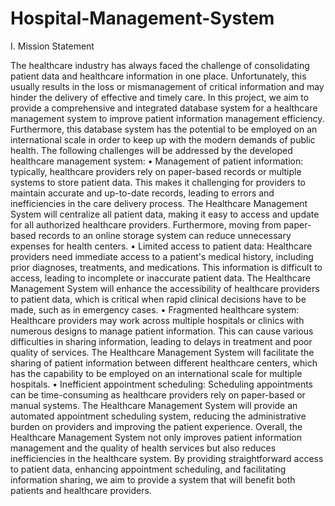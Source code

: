 # Hospital-Management-System

I. Mission Statement

The healthcare industry has always faced the challenge of consolidating patient data and healthcare information in one place. Unfortunately, this usually results in the loss or mismanagement of critical information and may hinder the delivery of effective and timely care. In this project, we aim to provide a comprehensive and integrated database system for a healthcare management system to improve patient information management efficiency. Furthermore, this database system has the potential to be employed on an international scale in order to keep up with the modern demands of public health.
The following challenges will be addressed by the developed healthcare management system:
• Management of patient information: typically, healthcare providers rely on paper-based records or multiple systems to store patient data. This makes it challenging for providers to maintain accurate and up-to-date records, leading to errors and inefficiencies in the care delivery process. The Healthcare Management System will centralize all patient data, making it easy to access and update for all authorized healthcare providers. Furthermore, moving from paper-based records to an online storage system can reduce unnecessary expenses for health centers.
• Limited access to patient data: Healthcare providers need immediate access to a patient's medical history, including prior diagnoses, treatments, and medications. This information is difficult to access, leading to incomplete or inaccurate patient data. The Healthcare Management System will enhance the accessibility of healthcare providers to patient data, which is critical when rapid clinical decisions have to be made, such as in emergency cases.
• Fragmented healthcare system: Healthcare providers may work across multiple hospitals or clinics with numerous designs to manage patient information. This can cause various difficulties in sharing information, leading to delays in treatment and poor quality of services. The Healthcare Management System will facilitate the sharing of patient information between different healthcare centers, which has the capability to be employed on an international scale for multiple hospitals.
• Inefficient appointment scheduling: Scheduling appointments can be time-consuming as healthcare providers rely on paper-based or manual systems. The Healthcare Management System will provide an automated appointment scheduling system, reducing the administrative burden on providers and improving the patient experience.
Overall, the Healthcare Management System not only improves patient information management and the quality of health services but also reduces inefficiencies in the healthcare system. By providing straightforward access to patient data, enhancing appointment scheduling, and facilitating information sharing, we aim to provide a system that will benefit both patients and healthcare providers.
